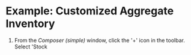 # Example: Customized Aggregate Inventory

 1. From the *Composer (simple)* window, click the '+' icon in the toolbar.  Select 'Stock
